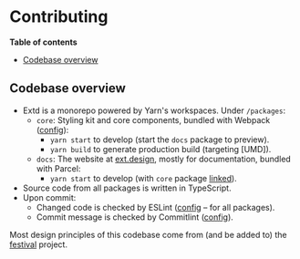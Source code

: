 # Contributing

**Table of contents**

- [Codebase overview](#codebase-overview)

## Codebase overview

- Extd is a monorepo powered by Yarn's workspaces. Under `/packages`:
  - `core`: Styling kit and core components, bundled with Webpack ([config](https://github.com/dvkndn/extd/blob/master/packages/core/webpack.config.js)):
    - `yarn start` to develop (start the `docs` package to preview).
    - `yarn build` to generate production build (targeting [UMD]).
  - `docs`: The website at [ext.design](https://ext.design), mostly for documentation, bundled with Parcel:
    - `yarn start` to develop (with `core` package [linked](https://yarnpkg.com/lang/en/docs/workspaces/#toc-why-would-you-want-to-do-this)).
- Source code from all packages is written in TypeScript.
- Upon commit:
  - Changed code is checked by ESLint ([config](https://github.com/dvkndn/extd/blob/master/.eslintrc.js) – for all packages).
  - Commit message is checked by Commitlint ([config](https://github.com/dvkndn/extd/blob/master/commitlint.config.js)).

Most design principles of this codebase come from (and be added to) the [festival](http://github.com/axieinfinity/festival/) project.